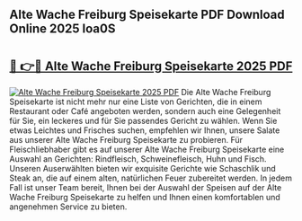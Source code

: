 ## Alte Wache Freiburg Speisekarte PDF Download Online 2025 loa0S

# <h2><a href="http://gcdqofu.nevu.top/?p=Alte+Wache+Freiburg+Speisekarte">🔗 👉🔴 Alte Wache Freiburg Speisekarte 2025 PDF</a></h2>

[![Alte Wache Freiburg Speisekarte 2025 PDF](https://i.imgur.com/dBaPXMq.png)](http://gcdqofu.nevu.top/?p=Alte+Wache+Freiburg+Speisekarte)
Die Alte Wache Freiburg Speisekarte ist nicht mehr nur eine Liste von Gerichten, die in einem Restaurant oder Café angeboten werden, sondern auch eine Gelegenheit für Sie, ein leckeres und für Sie passendes Gericht zu wählen. Wenn Sie etwas Leichtes und Frisches suchen, empfehlen wir Ihnen, unsere Salate aus unserer Alte Wache Freiburg Speisekarte zu probieren. Für Fleischliebhaber gibt es auf unserer Alte Wache Freiburg Speisekarte eine Auswahl an Gerichten: Rindfleisch, Schweinefleisch, Huhn und Fisch. Unseren Auserwählten bieten wir exquisite Gerichte wie Schaschlik und Steak an, die auf einem alten, natürlichen Feuer zubereitet werden. In jedem Fall ist unser Team bereit, Ihnen bei der Auswahl der Speisen auf der Alte Wache Freiburg Speisekarte zu helfen und Ihnen einen komfortablen und angenehmen Service zu bieten.
